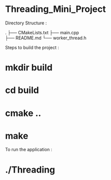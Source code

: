 # Threading_Mini_Project

Directory Structure :

.
├── CMakeLists.txt
├── main.cpp	
├── README.md
└── worker_thread.h

Steps to build the project :

# mkdir build
# cd build
# cmake ..
# make

To run the application :
# ./Threading

